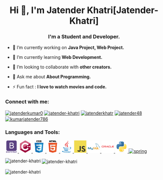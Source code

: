 <h1 align="center">Hi 👋, I'm Jatender Khatri[Jatender-Khatri]</h1>
<h3 align="center">I'm a Student and Developer.</h3>

- 🔭 I’m currently working on **Java Project, Web Project.**

- 🌱 I’m currently learning **Web Development.**

- 👯 I’m looking to collaborate with **other creators.**

- 💬 Ask me about **About Programming.**

- ⚡ Fun fact : **I love to watch movies and code.**

<h3 align="left">Connect with me:</h3>
<p align="left">
<a href="https://twitter.com/jatenderkumar0" target="blank"><img align="center" src="https://raw.githubusercontent.com/rahuldkjain/github-profile-readme-generator/master/src/images/icons/Social/twitter.svg" alt="jatenderkumar0" height="30" width="40" /></a>
<a href="https://linkedin.com/in/jatender-khatri" target="blank"><img align="center" src="https://raw.githubusercontent.com/rahuldkjain/github-profile-readme-generator/master/src/images/icons/Social/linked-in-alt.svg" alt="jatender-khatri" height="30" width="40" /></a>
<a href="https://fb.com/jatenderkhatr" target="blank"><img align="center" src="https://raw.githubusercontent.com/rahuldkjain/github-profile-readme-generator/master/src/images/icons/Social/facebook.svg" alt="jatenderkhatr" height="30" width="40" /></a>
<a href="https://instagram.com/jatender48" target="blank"><img align="center" src="https://raw.githubusercontent.com/rahuldkjain/github-profile-readme-generator/master/src/images/icons/Social/instagram.svg" alt="jatender48" height="30" width="40" /></a>
<a href="https://www.hackerrank.com/kumarjatender786" target="blank"><img align="center" src="https://raw.githubusercontent.com/rahuldkjain/github-profile-readme-generator/master/src/images/icons/Social/hackerrank.svg" alt="kumarjatender786" height="30" width="40" /></a>
</p>

<h3 align="left">Languages and Tools:</h3>
<p align="left"> <a href="https://getbootstrap.com" target="_blank"> <img src="https://raw.githubusercontent.com/devicons/devicon/master/icons/bootstrap/bootstrap-plain-wordmark.svg" alt="bootstrap" width="40" height="40"/> </a> <a href="https://www.w3schools.com/cpp/" target="_blank"> <img src="https://raw.githubusercontent.com/devicons/devicon/master/icons/cplusplus/cplusplus-original.svg" alt="cplusplus" width="40" height="40"/> </a> <a href="https://www.w3schools.com/css/" target="_blank"> <img src="https://raw.githubusercontent.com/devicons/devicon/master/icons/css3/css3-original-wordmark.svg" alt="css3" width="40" height="40"/> </a> <a href="https://www.w3.org/html/" target="_blank"> <img src="https://raw.githubusercontent.com/devicons/devicon/master/icons/html5/html5-original-wordmark.svg" alt="html5" width="40" height="40"/> </a> <a href="https://www.java.com" target="_blank"> <img src="https://raw.githubusercontent.com/devicons/devicon/master/icons/java/java-original.svg" alt="java" width="40" height="40"/> </a> <a href="https://developer.mozilla.org/en-US/docs/Web/JavaScript" target="_blank"> <img src="https://raw.githubusercontent.com/devicons/devicon/master/icons/javascript/javascript-original.svg" alt="javascript" width="40" height="40"/> </a> <a href="https://www.mysql.com/" target="_blank"> <img src="https://raw.githubusercontent.com/devicons/devicon/master/icons/mysql/mysql-original-wordmark.svg" alt="mysql" width="40" height="40"/> </a> <a href="https://www.oracle.com/" target="_blank"> <img src="https://raw.githubusercontent.com/devicons/devicon/master/icons/oracle/oracle-original.svg" alt="oracle" width="40" height="40"/> </a> <a href="https://www.python.org" target="_blank"> <img src="https://raw.githubusercontent.com/devicons/devicon/master/icons/python/python-original.svg" alt="python" width="40" height="40"/> </a> <a href="https://spring.io/" target="_blank"> <img src="https://www.vectorlogo.zone/logos/springio/springio-icon.svg" alt="spring" width="40" height="40"/> </a> </p>

<p><img align="left" src="https://github-readme-stats.vercel.app/api/top-langs?username=jatender-khatri&show_icons=true&locale=en&layout=compact" alt="jatender-khatri" /></p>

<p>&nbsp;<img align="center" src="https://github-readme-stats.vercel.app/api?username=jatender-khatri&show_icons=true&locale=en" alt="jatender-khatri" /></p>

<p><img align="center" src="https://github-readme-streak-stats.herokuapp.com/?user=jatender-khatri&" alt="jatender-khatri" /></p>
